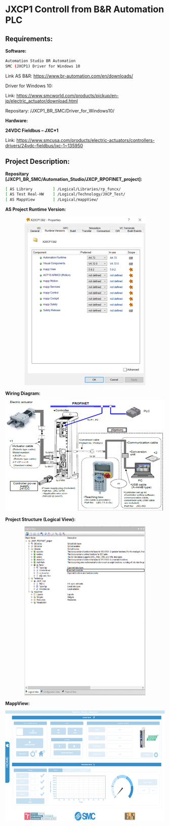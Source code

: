 # JXCP1 Controll from B&R Automation PLC

## Requirements:

**Software:**
```bash
Automation Studio BR Automation
SMC (JXCP1) Driver for Windows 10
```

Link AS B&R: https://www.br-automation.com/en/downloads/ 

Driver for Windows 10:

Link: https://www.smcworld.com/products/pickup/en-jp/electric_actuator/download.html

Repositary: /JXCP1_BR_SMC/Driver_for_Windows10/

**Hardware:**

**24VDC Fieldbus – JXC*1**

Link: https://www.smcusa.com/products/electric-actuators/controllers-drivers/24vdc-fieldbus/jxc-1~135950

## Project Description:

**Repositary [JXCP1_BR_SMC/Automation_Studio/JXCP_RPOFINET_project]:**

```bash
[ AS Library         ] /Logical/Libraries/rp_funcx/
[ AS Test Real-HW    ] /Logical/Technology/JXCP_Test/
[ AS MappView        ] /Logical/mappView/
```
**AS Project Runtime Version:**

<p align="center">
<img src="https://github.com/rparak/JXCP1_BR_SMC/blob/master/images/Version.PNG" width="382" height="533">
</p>

**Wiring Diagram:**

<p align="center">
<img src="https://github.com/rparak/JXCP1_BR_SMC/blob/master/images/wiring_diagram.PNG" width="700" height="350">
</p>

**Project Structure (Logical View):**

<p align="center">
<img src="https://github.com/rparak/JXCP1_BR_SMC/blob/master/images/LV.PNG" width="382" height="533">
</p>

**MappView:**

<p align="center">
<img src="https://github.com/rparak/JXCP1_BR_SMC/blob/master/images/mv.png" width="700" height="350">
</p>
